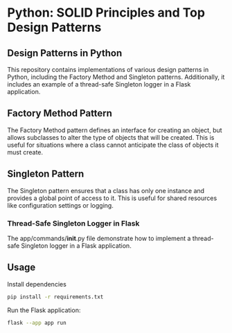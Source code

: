 # Python: SOLID Principles and Top Design Patterns

## Design Patterns in Python

This repository contains implementations of various design patterns in Python, including the Factory Method and Singleton patterns. Additionally, it includes an example of a thread-safe Singleton logger in a Flask application.

## Factory Method Pattern

The Factory Method pattern defines an interface for creating an object, but allows subclasses to alter the type of objects that will be created. This is useful for situations where a class cannot anticipate the class of objects it must create.

## Singleton Pattern

The Singleton pattern ensures that a class has only one instance and provides a global point of access to it. This is useful for shared resources like configuration settings or logging.

### Thread-Safe Singleton Logger in Flask

The app/commands/__init__.py file demonstrate how to implement a thread-safe Singleton logger in a Flask application.

## Usage

Install dependencies

```bash
pip install -r requirements.txt
```

Run the Flask application:

```bash
flask --app app run
```
